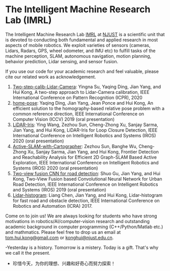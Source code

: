 # The Intelligent Machine Research Lab (IMRL)

The Intelligent Machine Research Lab [IMRL](https://sites.google.com/view/huikonglab/home)
 at [NJUST](https://www.njust.edu.cn) is a scientific unit that is devoted to conducting both fundamental and applied research in most aspects of mobile robotics. We exploit varieties of sensors (cameras, Lidars, Radars, GPS, wheel odometer, and IMU etc) to fulfill tasks of the machine perception, SLAM, autonomous navigation, motion planning, behavior prediction, Lidar sensing, and sensor fusion. 

If you use our code for your academic research and feel valuable, please cite our related work as acknowledgement.  

1. [Two-step-calib-Lidar-Camera](https://github.com/IMRL/Calib-Lidar-Camera-icpr20): Yingna Su, Yaqing Ding, Jian Yang, and Hui Kong, A two-step approach to Lidar-Camera calibration, IEEE International Conference on Pattern Recognition (ICPR), 2020
2. [home-pose](https://github.com/IMRL/homo-pose): Yaqing Ding, Jian Yang, Jean Ponce and Hui Kong, An efficient solution to the homography-based relative pose problem with a common reference direction, IEEE International Conference on Computer Vision (ICCV) 2019 (oral presentation)
3. [LiDAR-Iris](https://github.com/IMRL/LiDAR-Iris): Ying Wang, Zezhou Sun, Cheng-Zhong Xu, Sanjay Sarma, Jian Yang, and Hui Kong, LiDAR-Iris for Loop Closure Detection, IEEE International Conference on Intelligent Robotics and Systems (IROS) 2020 (oral presentation)
4. [Active-SLAM-with-Cartographer](https://github.com/IMRL/Active-SLAM-with-Cartographer): Zezhou Sun, Banghe Wu, Cheng-Zhong Xu, Sanjay Sarma, Jian Yang, and Hui Kong, Frontier Detection and Reachability Analysis for Efficient 2D Graph-SLAM Based Active Exploration, IEEE International Conference on Intelligent Robotics and Systems (IROS) 2020 (oral presentation)
5. [Two-view fusion CNN for road detection](https://github.com/IMRL/T-V-fusionCNN): Shuo Gu, Jian Yang, and Hui Kong, Two-View Fusion based Convolutional Neural Network for Urban Road Detection, IEEE International Conference on Intelligent Robotics and Systems (IROS) 2019 (oral presentation)
6. [Lidar-histogram](https://github.com/IMRL/lidar-hist): Liang Chen, Jian Yang, and Hui Kong, Lidar-histogram for fast road and obstacle detection, IEEE International Conference on Robotics and Automation (ICRA) 2017.


Come on to join us! We are always looking for students who have strong motivations in robotics/AI/computer-vision research and outstanding academic background in computer programming (C++/Python/Matlab etc.) and mathmatics. Please feel free to drop us an email at tom.hui.kong@gmail.com or konghui@njust.edu.cn. 

-Yesterday is a history. Tomorrow is a mistery. Today is a gift. That's why we call it the present. 
- 珍惜今天，为你的理想、兴趣和好奇心而努力探索！

